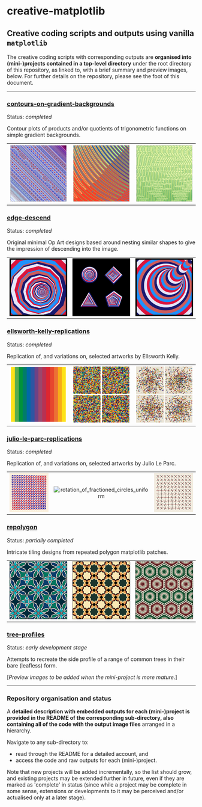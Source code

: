 # creative-matplotlib

## Creative coding scripts and outputs using vanilla `matplotlib`

The creative coding scripts with corresponding outputs are **organised into
(mini-)projects contained in a top-level directory** under the root directory
of this repository, as linked to, with a brief summary and preview images,
below. For further details on the repository, please see the foot of this
document.

***


### [contours-on-gradient-backgrounds](contours-on-gradient-backgrounds)

Status: *completed*

Contour plots of products and/or quotients of trigonometric functions on
simple gradient backgrounds.

|     |     |     |
|:---:|:---:|:---:|
| ![2_seams](contours-on-gradient-backgrounds/designs/2_seams.png) | ![4_sweep](contours-on-gradient-backgrounds/designs/4_sweep.png) | ![12_cellular](contours-on-gradient-backgrounds/designs/12_cellular.png) |


### [edge-descend](edge-descend)

Status: *completed*

Original minimal Op Art designs based around nesting similar shapes to
give the impression of descending into the image.

|     |     |     |
|:---:|:---:|:---:|
| ![single_design_with_12_sides_closeup](edge-descend/img/with-random-edge-alignment-closeups/single_design_with_12_sides_closeup.png) | ![compound_design](edge-descend/img/with-random-edge-alignment/compound_design.png) | ![single_design_with_1_sides_closeup](edge-descend/img/variant-on-changing-centre-2-closeups/single_design_with_1_sides_closeup.png) |


### [ellsworth-kelly-replications](ellsworth-kelly-replications)

Status: *completed*

Replication of, and variations on, selected artworks by Ellsworth Kelly.

|     |     |     |
|:---:|:---:|:---:|
| ![S1](ellsworth-kelly-replications/img/S1.png) | ![SCABC7](ellsworth-kelly-replications/img/SCABC7.png) | ![SCABC2](ellsworth-kelly-replications/img/SCABC2.png) |


### [julio-le-parc-replications](julio-le-parc-replications)

Status: *completed*

Replication of, and variations on, selected artworks by Julio Le Parc.

|     |     |     |
|:---:|:---:|:---:|
| ![mutation_of_forms_10](julio-le-parc-replications/img/mutation_of_forms/variations_in_grid/mutation_of_forms_10.png) | ![rotation_of_fractioned_circles_uniform](julio-le-parc-replications/img/gif_conversions_of_mp4_animations/rotation_of_fractioned_circles_uniform.gif) | ![005](julio-le-parc-replications/img/rotation_in_red_and_black/variations_on_rotation_angles/005.png) |


### [repolygon](repolygon)

Status: *partially completed*

Intricate tiling designs from repeated polygon matplotlib patches.

|     |     |     |
|:---:|:---:|:---:|
| ![repolygon_design_9_colour_prototype](repolygon/designs/prototypes-for-colours/repolygon_design_9_colour_prototype.png) | ![repolygon_design_10_colour_prototype](repolygon/designs/prototypes-for-colours/repolygon_design_10_colour_prototype.png) | ![repolygon_design_11_colour_prototype](repolygon/designs/prototypes-for-colours/repolygon_design_11_colour_prototype.png) |


### [tree-profiles](tree-profiles)

Status: *early development stage*

Attempts to recreate the side profile of a range of common trees in their
bare (leafless) form.

[*Preview images to be added when the mini-project is more mature*.]


***

### Repository organisation and status

A **detailed description with embedded outputs for each (mini-)project is
provided in the README of the corresponding sub-directory, also containing
all of the code with the output image files** arranged in a hierarchy.

Navigate to any sub-directory to:

* read through the README for a detailed account, and
* access the code and raw outputs for each (mini-)project.

Note that new projects
will be added incrementally, so the list should grow, and existing projects
may be extended further in future, even if they are marked as 'complete' in
status (since while  a project may be complete in some sense, extensions or
developments to it may be perceived and/or actualised only at a later stage).
